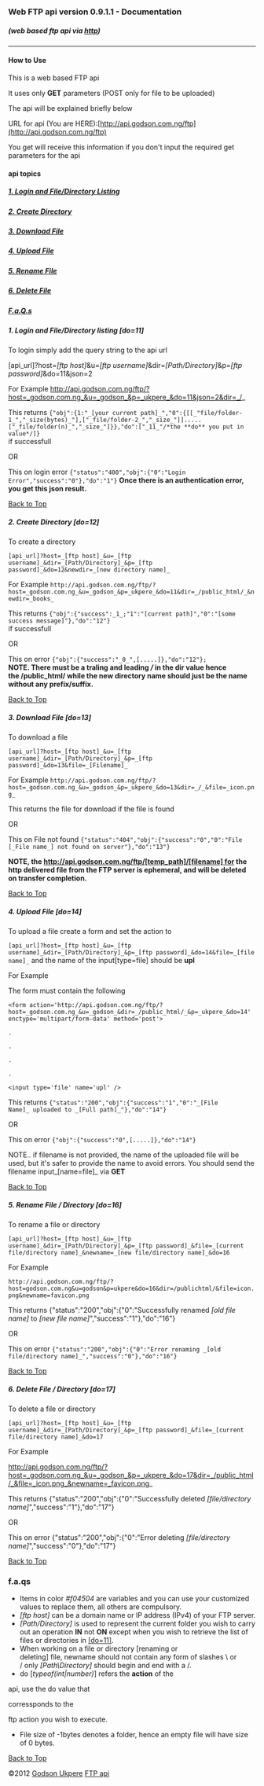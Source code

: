 ### Web FTP api **version 0.9.1.1** - Documentation

##### (web based ftp api via [http]())

* * *

#### How to Use

This is a web based FTP api

It uses only **GET** parameters (POST only for file to be uploaded)

The api will be explained briefly below

URL for api (You are HERE):[http://api.godson.com.ng/ftp](http://api.godson.com.ng/ftp)

You get will receive this information if you don't input the required get parameters for the api

#### api topics

##### [1. Login and File/Directory Listing](http://api.godson.com.ng/ftp/#login)

##### [2. Create Directory](http://api.godson.com.ng/ftp/#cdr)

##### [3. Download File](http://api.godson.com.ng/ftp/#dlf)

##### [4. Upload File](http://api.godson.com.ng/ftp/#uplf)

##### [5. Rename File](http://api.godson.com.ng/ftp/#renm)

##### [6. Delete File](http://api.godson.com.ng/ftp/#delf)

##### [F.a.Q.s](http://api.godson.com.ng/ftp/#faqs)

##### 1. Login and File/Directory listing [do=11]

To login simply add the query string to the api url

[api_url]?host=_[ftp host]_&u=_[ftp username]_&dir=_[Path/Directory]_&p=_[ftp password]_&do=11&json=2

For Example http://api.godson.com.ng/ftp/?host=_godson.com.ng_&u=_godson_&p=_ukpere_&do=11&json=2&dir=_/_

This returns `{"obj":{1:"_[your current path]_","0":{[[_"file/folder-1_","_size(bytes)_"],["_file/folder-2_","_size_"]].....["_file/folder(n)_","_size_"]}},"do":["_11_"/*the **do** you put in value*/]}`  
if successfull

OR

This on login error `{"status":"400","obj":{"0":"Login Error","success":"0"},"do":"1"}`
**Once there is an authentication error, you get this json result.**

[Back to Top](http://api.godson.com.ng/ftp/#top)

##### 2. Create Directory [do=12]

To create a directory

`[api_url]?host=_[ftp host]_&u=_[ftp username]_&dir=_[Path/Directory]_&p=_[ftp password]_&do=12&newdir=_[new directory name]_`

For Example `http://api.godson.com.ng/ftp/?host=_godson.com.ng_&u=_godson_&p=_ukpere_&do=11&dir=_/public_html/_&newdir=_books_`

This returns `{"obj":{"success":_1_;"1":"[current path]","0":"[some success message]"},"do":"12"}`  
if successfull

OR

This on error `{"obj":{"success":"_0_",[.....]},"do":"12"};`  
**NOTE. There must be a traling and leading _/_ in the dir value hence the /public_html/ while the new directory name should just be the name without any prefix/suffix.**

[Back to Top](http://api.godson.com.ng/ftp/#top)

##### 3. Download File [do=13]

To download a file

`[api_url]?host=_[ftp host]_&u=_[ftp username]_&dir=_[Path/Directory]_&p=_[ftp password]_&do=13&file=_[Filename]_`

For Example `http://api.godson.com.ng/ftp/?host=_godson.com.ng_&u=_godson_&p=_ukpere_&do=13&dir=_/_&file=_icon.png_`

This returns the file for download if the file is found

OR

This on File not found `{"status":"404","obj":{"success":"0","0":"File [_File name_] not found on server"},"do":"13"}`

**NOTE, the http://api.godson.com.ng/ftp/[temp_path]/[filename] for the http delivered file from the FTP server is ephemeral, and will be deleted on transfer completion.**

[Back to Top](http://api.godson.com.ng/ftp/#top)

##### 4. Upload File [do=14]

To upload a file create a form and set the action to

`[api_url]?host=_[ftp host]_&u=_[ftp username]_&dir=_[Path/Directory]_&p=_[ftp password]_&do=14&file=_[file name]_` and the name of the input[type=file] should be **upl**

For Example

The form must contain the following

```
<form action='http://api.godson.com.ng/ftp/?host=_godson.com.ng_&u=_godson_&dir=_/public_html/_&p=_ukpere_&do=14' enctype='multipart/form-data' method='post'>

.

.

.

.

<input type='file' name='upl' />
```

This returns `{"status":"200","obj":{"success":"1","0":"_[File Name]_ uploaded to _[Full path]_"},"do":"14"}`

OR

This on error `{"obj":{"success":"0",[.....]},"do":"14"}`

NOTE.. if filename is not provided, the name of the uploaded file will be used, but it's safer to provide the name to avoid errors. You should send the filename input_[name=file]_ via **GET**

[Back to Top](http://api.godson.com.ng/ftp/#top)

##### 5. Rename File / Directory [do=16]

To rename a file or directory

`[api_url]?host=_[ftp host]_&u=_[ftp username]_&dir=_[Path/Directory]_&p=_[ftp password]_&file=_[current file/directory name]_&newname=_[new file/directory name]_&do=16`

For Example

`http://api.godson.com.ng/ftp/?host=godson.com.ng&u=godson&p=ukpere&do=16&dir=/publichtml/&file=icon.png&newname=favicon.png`

This returns {"status":"200","obj":{"0":"Successfully renamed _[old file name]_ to _[new file name]_","success":"1"},"do":"16"}

OR

This on error `{"status":"200","obj":{"0":"Error renaming _[old file/directory name]_","success":"0"},"do":"16"}`

[Back to Top](http://api.godson.com.ng/ftp/#top)

##### 6. Delete File / Directory [do=17]

To delete a file or directory

`[api_url]?host=_[ftp host]_&u=_[ftp username]_&dir=_[Path/Directory]_&p=_[ftp password]_&file=_[current file/directory name]_&do=17`

For Example

http://api.godson.com.ng/ftp/?host=_godson.com.ng_&u=_godson_&p=_ukpere_&do=17&dir=_/public_html/_&file=_icon.png_&newname=_favicon.png_

This returns {"status":"200","obj":{"0":"Successfully deleted _[file/directory name]_","success":"1"},"do":"17"}

OR

This on error {"status":"200","obj":{"0":"Error deleting _[file/directory name]_","success":"0"},"do":"17"}

[Back to Top](http://api.godson.com.ng/ftp/#top)

### f.a.qs

- Items in color _#f04504_ are variables and you can use your customized values to replace them, all others are compulsory.
- _[ftp host]_ can be a domain name or IP address (IPv4) of your FTP server.
- _[Path/Directory]_ is used to represent the current folder you wish to carry out an operation **IN** not **ON**	except when you wish to retrieve the list of files or directories in [[do=11]](http://api.godson.com.ng/ftp/#login).
- When working on a file or directory [renaming or deleting] file, newname should not contain any form of slashes \ or / only _[Path\Directory]_ should begin and end with a /.
- do [_typeof(int|number)_] refers the **action** of the 

api, use the do value that 

corressponds to the 

ftp action you wish to execute.
- File size of -1bytes denotes a folder, hence an empty file will have size of 0 bytes.

[Back to Top](http://api.godson.com.ng/ftp/#top)

©2012 [Godson Ukpere](http://godson.com.ng/)  [FTP api](http://api.godson.com.ng/ftp)

